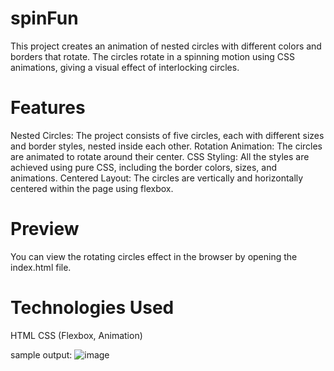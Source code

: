 # spinFun
This project creates an animation of nested circles with different colors and borders that rotate. The circles rotate in a spinning motion using CSS animations, giving a visual effect of interlocking circles.

# Features
Nested Circles: The project consists of five circles, each with different sizes and border styles, nested inside each other.
Rotation Animation: The circles are animated to rotate around their center.
CSS Styling: All the styles are achieved using pure CSS, including the border colors, sizes, and animations.
Centered Layout: The circles are vertically and horizontally centered within the page using flexbox.

# Preview
You can view the rotating circles effect in the browser by opening the index.html file.

# Technologies Used
HTML
CSS (Flexbox, Animation)

sample output:
![image](https://github.com/user-attachments/assets/bbb89972-fd47-47d8-8b5e-37c0a9ec22c0)
